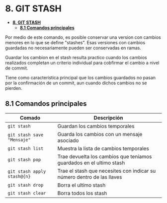  # **8. GIT STASH**

- [**8. GIT STASH**](#8-git-stash)
  - [**8.1 Comandos principales**](#81-comandos-principales)


Por medio de este comando, es posible conservar una version con cambios menores en lo que se define "stashes". Esas versiones con cambios guardadas no necesariamente pueden ser conservadas en ramas. 

Guardar los cambion en el stash resulta practico cuando los cambios realizados completan un criterio individual para cobfirmar el cambio a nivel de commit.

Tiene como caracteristica principal que los cambios guardados no pasan por la confirmación de un commit, aun cuando dichos cambios no se pierden.


## **8.1 Comandos principales**

| Comado                      | Descripción                                                            |
| --------------------------- | ---------------------------------------------------------------------- |
| `git stash`                 | Guardan los cambios temporales                                         |
| `git stash save "Mensaje"`  | Guarda los cambios con un mensaje asociado                             |
| `git stash list`            | Muestra la lista de cambios temporales                                 |
| `git stash pop `            | Trae devuelta los cambios que teníamos guardados en el ultimo stash    |
| `git stash apply stash@{n}` | Trae el stash que necesites con indicar su número dentro de las llaves |
| `git stash drop`            | Borra el ultimo stash                                                  |
| `git stash clear`           |  Borra todos los stash  |




